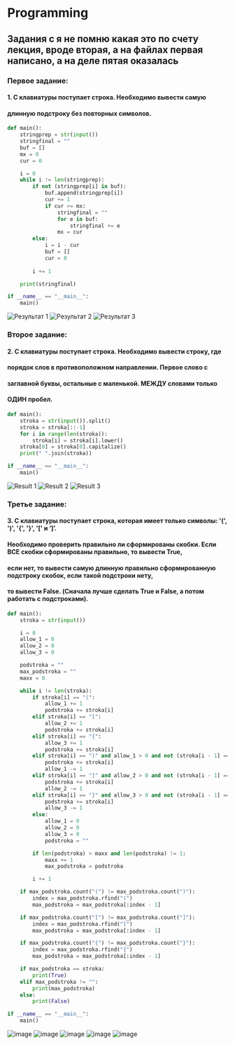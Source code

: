 # Programming

## Задания с я не помню какая это по счету лекция, вроде вторая, а на файлах первая написано, а на деле пятая оказалась

### Первое задание:

#### 1. С клавиатуры поступает строка. Необходимо вывести самую
#### длинную подстроку без повторных символов.

```Python
def main():
    stringprep = str(input())
    stringfinal = ""
    buf = []
    mx = 0
    cur = 0

    i = 0
    while i != len(stringprep):
        if not (stringprep[i] in buf):
            buf.append(stringprep[i])
            cur += 1
            if cur >= mx:
                stringfinal = ""
                for e in buf:
                    stringfinal += e
                mx = cur
        else:
            i = i - cur
            buf = []
            cur = 0
        
        i += 1

    print(stringfinal)

if __name__ == "__main__":
    main()
```

![Результат 1](https://user-images.githubusercontent.com/77213122/194324064-dab9ecd8-5f0e-4e4c-b4f2-9d1b3debc2d3.png)
![Результат 2](https://user-images.githubusercontent.com/77213122/194324963-c40cc0a7-e2e8-41dc-85cb-5fe1363f2476.png)
![Результат 3](https://user-images.githubusercontent.com/77213122/194325172-62f9ff01-272f-4e72-b721-a4ac0ec73673.png)

### Второе задание:

#### 2. С клавиатуры поступает строка. Необходимо вывести строку, где
#### порядок слов в противоположном направлении. Первое слово с
#### заглавной буквы, остальные с маленькой. МЕЖДУ словами только
#### ОДИН пробел.

```Python
def main():
    stroka = str(input()).split()
    stroka = stroka[::-1]
    for i in range(len(stroka)):
        stroka[i] = stroka[i].lower()
    stroka[0] = stroka[0].capitalize()
    print(" ".join(stroka))

if __name__ == "__main__":
    main()
```

![Result 1](https://user-images.githubusercontent.com/77213122/194328371-9ab59ac7-9fa3-4cf8-badc-c47d2f160cdb.png)
![Result 2](https://user-images.githubusercontent.com/77213122/194328559-b608c28c-ca09-47c5-907c-cd486ab7e799.png)
![Result 3](https://user-images.githubusercontent.com/77213122/194328639-0f8cc29e-1855-44c2-af04-7b3c43aa724c.png)

### Третье задание:

#### 3. С клавиатуры поступает строка, которая имеет только символы: '(', ')', '{', '}', '[' и ‘]’.
#### Необходимо проверить правильно ли сформированы скобки. Если ВСЕ скобки сформированы правильно, то вывести True,
#### если нет, то вывести самую длинную правильно сформированную подстроку скобок, если такой подстроки нету,
#### то вывести False. (Сначала лучше сделать True и False, а потом работать с подстроками).

```Python
def main():
    stroka = str(input())

    i = 0
    allow_1 = 0
    allow_2 = 0
    allow_3 = 0

    podstroka = ""
    max_podstroka = ""
    maxx = 0

    while i != len(stroka):
        if stroka[i] == "(":
            allow_1 += 1
            podstroka += stroka[i]
        elif stroka[i] == "[":
            allow_2 += 1
            podstroka += stroka[i]
        elif stroka[i] == "{":
            allow_3 += 1
            podstroka += stroka[i]
        elif stroka[i] == ")" and allow_1 > 0 and not (stroka[i - 1] == "[" or stroka[i - 1] == "{"):
            podstroka += stroka[i]
            allow_1 -= 1
        elif stroka[i] == "]" and allow_2 > 0 and not (stroka[i - 1] == "(" or stroka[i - 1] == "{"):
            podstroka += stroka[i]
            allow_2 -= 1
        elif stroka[i] == "}" and allow_3 > 0 and not (stroka[i - 1] == "[" or stroka[i - 1] == "("):
            podstroka += stroka[i]
            allow_3 -= 1
        else:
            allow_1 = 0
            allow_2 = 0
            allow_3 = 0
            podstroka = ""

        if len(podstroka) > maxx and len(podstroka) != 1:
            maxx += 1
            max_podstroka = podstroka

        i += 1

    if max_podstroka.count("(") != max_podstroka.count(")"):
        index = max_podstroka.rfind("(")
        max_podstroka = max_podstroka[:index - 1]

    if max_podstroka.count("[") != max_podstroka.count("]"):
        index = max_podstroka.rfind("[")
        max_podstroka = max_podstroka[:index - 1]

    if max_podstroka.count("{") != max_podstroka.count("}"):
        index = max_podstroka.rfind("{")
        max_podstroka = max_podstroka[:index - 1]

    if max_podstroka == stroka:
        print(True)
    elif max_podstroka != "":
        print(max_podstroka)
    else:
        print(False)

if __name__ == "__main__":
    main()

```
![image](https://user-images.githubusercontent.com/77213122/197355387-a5943b84-9786-4d77-a237-d5e599a725c2.png)
![image](https://user-images.githubusercontent.com/77213122/197355500-37729460-fbb6-4aa7-b1dd-ae8cb3038559.png)
![image](https://user-images.githubusercontent.com/77213122/197355517-aa6a6157-026b-420f-adb1-7878310ae110.png)
![image](https://user-images.githubusercontent.com/77213122/197355542-e43b3da1-8628-4d74-b675-370f0501ddde.png)
![image](https://user-images.githubusercontent.com/77213122/197355554-1fb1bc62-da1d-4607-ab7c-5eaa550852d4.png)


